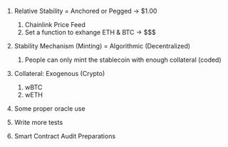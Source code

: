 1. Relative Stability = Anchored or Pegged -> $1.00
   1. Chainlink Price Feed
   2. Set a function to exhange ETH & BTC -> $$$
2. Stability Mechanism (Minting) = Algorithmic (Decentralized)
   1. People can only mint the stablecoin with enough collateral (coded)
3. Collateral: Exogenous (Crypto)

   1. wBTC
   2. wETH

4. Some proper oracle use
5. Write more tests
6. Smart Contract Audit Preparations
